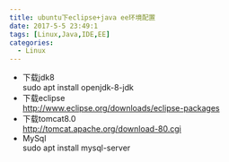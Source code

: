 ```yaml
---
title: ubuntu下eclipse+java ee环境配置
date: 2017-5-5 23:49:1
tags: [Linux,Java,IDE,EE]
categories:
  - Linux
---
```

* 下载jdk8  
sudo apt install openjdk-8-jdk
* 下载eclipse  
http://www.eclipse.org/downloads/eclipse-packages
* 下载tomcat8.0  
http://tomcat.apache.org/download-80.cgi
* MySql  
sudo apt install mysql-server
  